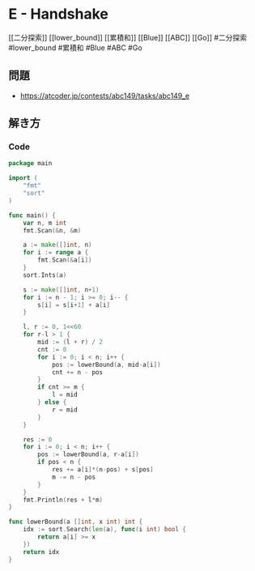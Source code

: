 # E - Handshake
[[二分探索]] [[lower_bound]] [[累積和]] [[Blue]] [[ABC]] [[Go]]
#二分探索 #lower_bound #累積和 #Blue #ABC #Go 

## 問題
- https://atcoder.jp/contests/abc149/tasks/abc149_e

## 解き方
### Code
```go
package main

import (
	"fmt"
	"sort"
)

func main() {
	var n, m int
	fmt.Scan(&n, &m)

	a := make([]int, n)
	for i := range a {
		fmt.Scan(&a[i])
	}
	sort.Ints(a)

	s := make([]int, n+1)
	for i := n - 1; i >= 0; i-- {
		s[i] = s[i+1] + a[i]
	}

	l, r := 0, 1<<60
	for r-l > 1 {
		mid := (l + r) / 2
		cnt := 0
		for i := 0; i < n; i++ {
			pos := lowerBound(a, mid-a[i])
			cnt += n - pos
		}
		if cnt >= m {
			l = mid
		} else {
			r = mid
		}
	}

	res := 0
	for i := 0; i < n; i++ {
		pos := lowerBound(a, r-a[i])
		if pos < n {
			res += a[i]*(n-pos) + s[pos]
			m -= n - pos
		}
	}
	fmt.Println(res + l*m)
}

func lowerBound(a []int, x int) int {
	idx := sort.Search(len(a), func(i int) bool {
		return a[i] >= x
	})
	return idx
}
```